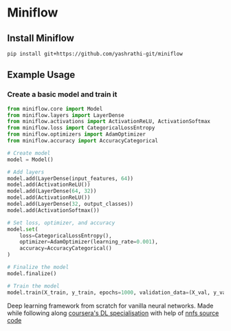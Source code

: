 # Miniflow

## Install Miniflow
```
pip install git+https://github.com/yashrathi-git/miniflow
```

## Example Usage

### Create a basic model and train it
```py
from miniflow.core import Model
from miniflow.layers import LayerDense
from miniflow.activations import ActivationReLU, ActivationSoftmax
from miniflow.loss import CategoricalLossEntropy
from miniflow.optimizers import AdamOptimizer
from miniflow.accuracy import AccuracyCategorical

# Create model
model = Model()

# Add layers
model.add(LayerDense(input_features, 64))
model.add(ActivationReLU())
model.add(LayerDense(64, 32))
model.add(ActivationReLU())
model.add(LayerDense(32, output_classes))
model.add(ActivationSoftmax())

# Set loss, optimizer, and accuracy
model.set(
    loss=CategoricalLossEntropy(),
    optimizer=AdamOptimizer(learning_rate=0.001),
    accuracy=AccuracyCategorical()
)

# Finalize the model
model.finalize()

# Train the model
model.train(X_train, y_train, epochs=1000, validation_data=(X_val, y_val))
```

Deep learning framework from scratch for vanilla neural networks.
Made while following along [coursera's DL specialisation](https://www.coursera.org/learn/deep-neural-network/home/welcome) 
with help of [nnfs source code](https://github.com/Sentdex/nnfs_book/)
